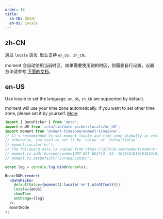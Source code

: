 ```yaml
---
order: 10
title:
  zh-CN: 国际化
  en-US: Locale
---
```


## zh-CN

通过 `locale` 语言, 默认支持 `en_US`，`zh_CN`。

moment 会自动使用当前时区，如果需要使用别的时区，则需要自行设置，设置方法请参考 [下面的文档](/components/date-picker/#DatePicker)。

## en-US

Use locale to set the language. `en_US`, `zh_CN` are supported by default.

moment will use your time zone automatically. If you want to set other time zone, please set it by yourself. [More](/components/date-picker/#DatePicker)


````jsx
import { DatePicker } from 'antd';
import enUS from 'antd/lib/date-picker/locale/en_US';
import moment from 'moment-timezone/moment-timezone';
// It's recommended to set moment locale and time zone globally in entry file,
// otherwise, you need to set it by `value` or `defaultValue`.
// moment.locale('en');
// The following data is copied from https://github.com/moment/moment-timezone/blob/develop/data/packed/latest.json
// moment.tz.add('Europe/London|GMT BST BDST|0 -10 -20|0101010101010101010101010101010101010101010101010121212121210101210101010101010101010101010101010101010101010101010101010101010101010101010101010101010101010101010101010101010101010101010101010101010101010101010101010101010101010101010101010|-2axa0 Rc0 1fA0 14M0 1fc0 1g00 1co0 1dc0 1co0 1oo0 1400 1dc0 19A0 1io0 1io0 WM0 1o00 14o0 1o00 17c0 1io0 17c0 1fA0 1a00 1lc0 17c0 1io0 17c0 1fA0 1a00 1io0 17c0 1io0 17c0 1fA0 1cM0 1io0 17c0 1fA0 1a00 1io0 17c0 1io0 17c0 1fA0 1a00 1io0 1qM0 Dc0 2Rz0 Dc0 1zc0 Oo0 1zc0 Rc0 1wo0 17c0 1iM0 FA0 xB0 1fA0 1a00 14o0 bb0 LA0 xB0 Rc0 1wo0 11A0 1o00 17c0 1fA0 1a00 1fA0 1cM0 1fA0 1a00 17c0 1fA0 1a00 1io0 17c0 1lc0 17c0 1fA0 1a00 1io0 17c0 1io0 17c0 1fA0 1a00 1a00 1qM0 WM0 1qM0 11A0 1o00 WM0 1qM0 WM0 1qM0 WM0 1qM0 WM0 1tA0 IM0 90o0 U00 1tA0 U00 1tA0 U00 1tA0 U00 1tA0 WM0 1qM0 WM0 1qM0 WM0 1tA0 U00 1tA0 U00 1tA0 11z0 1o00 11A0 1o00 11A0 1o00 11A0 1qM0 11A0 1o00 11A0 1o00 11A0 1o00 11A0 1o00 11A0 1qM0 WM0 1qM0 11A0 1o00 11A0 1o00 11A0 1o00 11A0 1o00 11A0 1o00 14o0 1o00 11A0 1o00 11A0 1o00 11A0 1qM0 WM0 1qM0 WM0 1qM0 11A0 1o00 11A0 1o00 11A0 1qM0 WM0 1qM0 WM0 1qM0 WM0 1qM0 11A0 1o00 11A0 1o00 11A0 1qM0 WM0 1qM0 WM0 1qM0 11A0 1o00 11A0 1o00 11A0 1o00 11A0 1qM0 WM0 1qM0 WM0 1qM0 11A0 1o00 11A0 1o00 11A0 1qM0 WM0 1qM0 WM0 1qM0 11A0 1o00 11A0 1o00 11A0 1o00 11A0 1qM0 WM0 1qM0 WM0 1qM0 11A0 1o00 11A0 1o00 11A0 1qM0 WM0 1qM0 WM0 1qM0 WM0 1qM0 11A0 1o00 11A0 1o00|10e6');
// moment.tz.setDefault('Europe/London')

const log = console.log.bind(console);

ReactDOM.render(
  <DatePicker
    defaultValue={moment().locale('en').utcOffset(0)}
    locale={enUS}
    showTime
    onChange={log}
  />,
  mountNode
);
````
